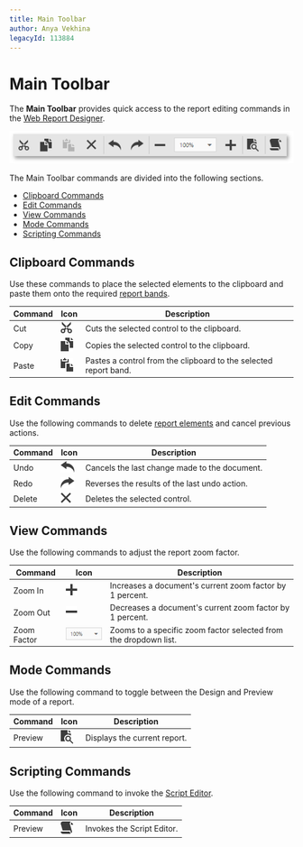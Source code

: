 ```yaml
---
title: Main Toolbar
author: Anya Vekhina
legacyId: 113884
---
```

# Main Toolbar
The **Main Toolbar** provides quick access to the report editing commands in the [Web Report Designer](../../report-designer.md).

![web-report-designer-main-toolbar](../../../images/img24741.png)

The Main Toolbar commands are divided into the following sections.
* [Clipboard Commands](#clipboard)
* [Edit Commands](#edit)
* [View Commands](#view)
* [Mode Commands](#mode)
* [Scripting Commands](#script)

## <a name="clipboard"/>Clipboard Commands
Use these commands to place the selected elements to the clipboard and paste them onto the required [report bands](../report-elements/report-bands.md).

| Command | Icon | Description |
|---|---|---|
| Cut | ![web-designer-main-toolbar-cut](../../../images/img24540.png) | Cuts the selected control to the clipboard. |
| Copy | ![web-designer-main-toolbar-copy](../../../images/img24541.png) | Copies the selected control to the clipboard. |
| Paste | ![web-designer-main-toolbar-paste](../../../images/img24542.png) | Pastes a control from the clipboard to the selected report band. |

## <a name="edit"/>Edit Commands
Use the following commands to delete [report elements](../report-elements.md) and cancel previous actions.

| Command | Icon | Description |
|---|---|---|
| Undo | ![web-designer-main-toolbar-undo](../../../images/img24543.png) | Cancels the last change made to the document. |
| Redo | ![web-designer-main-toolbar-redo](../../../images/img24544.png) | Reverses the results of the last undo action. |
| Delete | ![web-designer-main-toolbar-delete](../../../images/img24549.png) | Deletes the selected control. |

## <a name="view"/>View Commands
Use the following commands to adjust the report zoom factor.

| Command | Icon | Description |
|---|---|---|
| Zoom In | ![web-designer-main-toolbar-zoom-in](../../../images/img24546.png) | Increases a document's current zoom factor by 1 percent. |
| Zoom Out | ![web-designer-main-toolbar-zoom-out](../../../images/img24547.png) | Decreases a document's current zoom factor by 1 percent. |
| Zoom Factor | ![web-designer-main-toolbar-zoom](../../../images/img24548.png) | Zooms to a specific zoom factor selected from the dropdown list. |

## <a name="mode"/>Mode Commands
Use the following command to toggle between the Design and Preview mode of a report.

| Command | Icon | Description |
|---|---|---|
| Preview | ![web-designer-main-toolbar-preview](../../../images/img24550.png) | Displays the current report. |

## <a name="script"/>Scripting Commands
Use the following command to invoke the [Script Editor](script-editor.md).

| Command | Icon | Description |
|---|---|---|
| Preview | ![aspx-script-editor-scripts](../../../images/img118233.png) | Invokes the Script Editor. |